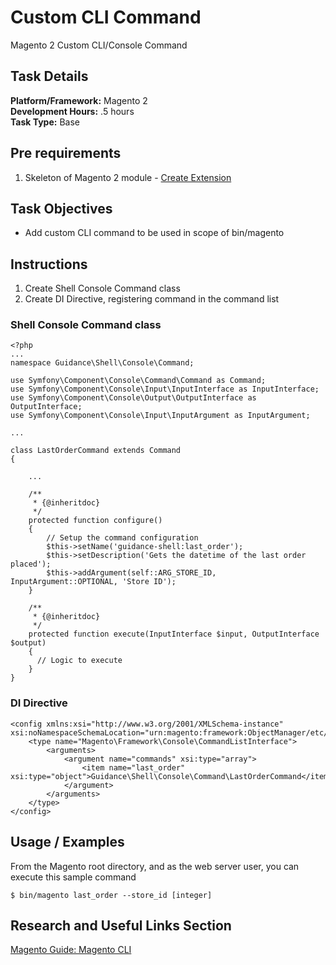 # Custom CLI Command

Magento 2 Custom CLI/Console Command
 
## Task Details  
**Platform/Framework:** Magento 2  
**Development Hours:** .5 hours  
**Task Type:** Base
 
## Pre requirements
1. Skeleton of Magento 2 module - [Create Extension](/magento2/create-extension)

## Task Objectives
- Add custom CLI command to be used in scope of bin/magento
 
## Instructions
1. Create Shell Console Command class
1. Create DI Directive, registering command in the command list

### Shell Console Command class
```
<?php
...
namespace Guidance\Shell\Console\Command;

use Symfony\Component\Console\Command\Command as Command;
use Symfony\Component\Console\Input\InputInterface as InputInterface;
use Symfony\Component\Console\Output\OutputInterface as OutputInterface;
use Symfony\Component\Console\Input\InputArgument as InputArgument;

...

class LastOrderCommand extends Command
{

    ...
    
    /**
     * {@inheritdoc}
     */
    protected function configure()
    {
        // Setup the command configuration
        $this->setName('guidance-shell:last_order');
        $this->setDescription('Gets the datetime of the last order placed');
        $this->addArgument(self::ARG_STORE_ID, InputArgument::OPTIONAL, 'Store ID');
    }

    /**
     * {@inheritdoc}
     */
    protected function execute(InputInterface $input, OutputInterface $output)
    {
      // Logic to execute 
    }
}

```

### DI Directive
```
<config xmlns:xsi="http://www.w3.org/2001/XMLSchema-instance" xsi:noNamespaceSchemaLocation="urn:magento:framework:ObjectManager/etc/config.xsd">
    <type name="Magento\Framework\Console\CommandListInterface">
        <arguments>
            <argument name="commands" xsi:type="array">
                <item name="last_order" xsi:type="object">Guidance\Shell\Console\Command\LastOrderCommand</item>
            </argument>
        </arguments>
    </type>
</config>

```

## Usage / Examples

From the Magento root directory, and as the web server user, you can execute this sample command

`$ bin/magento last_order --store_id [integer]`

## Research and Useful Links Section
[Magento Guide: Magento CLI](http://devdocs.magento.com/guides/v2.0/extension-dev-guide/cli-cmds/cli-howto.html)
